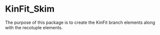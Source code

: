 # KinFit_Skim

The purpose of this package is to create the KinFit branch elements along with the recotuple elements.
